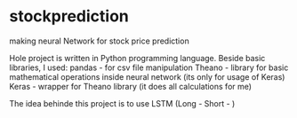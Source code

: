 # stockprediction
making neural Network for stock price prediction


Hole project is written in Python programming language. Beside basic libraries, I used: 
  pandas - for csv file manipulation 
  Theano - library for  basic mathematical operations inside neural network (its only for usage of Keras)
  Keras  - wrapper for Theano library (it does all calculations for me)
  
  
  The idea behinde this project is to use LSTM (Long - Short - )
